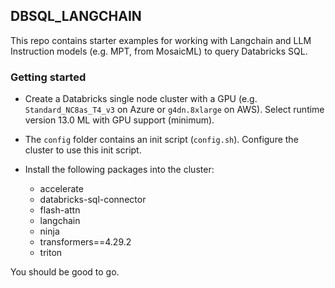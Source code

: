 ## DBSQL_LANGCHAIN

This repo contains starter examples for working with Langchain and LLM Instruction models (e.g. MPT, from MosaicML) to query Databricks SQL.

### Getting started

* Create a Databricks single node cluster with a GPU (e.g. `Standard_NC8as_T4_v3` on Azure or `g4dn.8xlarge` on AWS). Select runtime version 13.0 ML with GPU support (minimum).

* The `config` folder contains an init script (`config.sh`). Configure the cluster to use this init script.

* Install the following packages into the cluster:

    * accelerate
    * databricks-sql-connector
    * flash-attn
    * langchain
    * ninja
    * transformers==4.29.2
    * triton

You should be good to go.